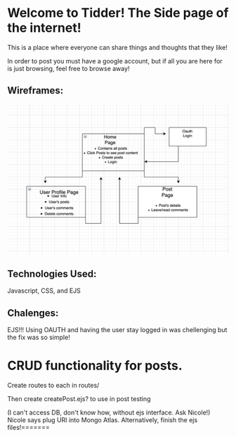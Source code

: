 
# Welcome to Tidder! The Side page of the internet!
This is a place where everyone can share things and thoughts that they like!

In order to post you must have a google account, but if all you are here for is just browsing, feel free to browse away!

## Wireframes:

![alt text](public/images/user-flow.png)

## Technologies Used:
Javascript, CSS, and EJS


## Chalenges:

EJS!!! Using OAUTH and having the user stay logged in was chellenging but the fix was so simple!

# CRUD functionality for posts. 


Create routes to each in routes/ 

Then create createPost.ejs? to use in post testing

(I can't access DB, don't know how, without ejs interface. Ask Nicole!)
Nicole says plug URI into Mongo Atlas. Alternatively, finish the ejs files!=======

